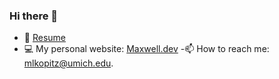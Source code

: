 ### Hi there 👋

- 📎 [Resume](https://maxwell-dev.s3.us-east-2.amazonaws.com/Kopitz_Maxwell_Resume.pdf)
- 💻 My personal website: [Maxwell.dev](https://maxwell.dev/)
-📫 How to reach me: [mlkopitz@umich.edu](mailto:mlkopitz@umich.edu).
<!--
**maxkopitz/maxkopitz** is a ✨ _special_ ✨ repository because its `README.md` (this file) appears on your GitHub profile.

Here are some ideas to get you started:

- 🔭 I’m currently working on ...
- 🌱 I’m currently learning ...
- 👯 I’m looking to collaborate on ...
- 🤔 I’m looking for help with ...
- 💬 Ask me about ...
- 📫 How to reach me: ...
- 😄 Pronouns: ...
- ⚡ Fun fact: ...
-->
